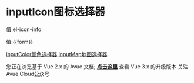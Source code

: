 inputIcon图标选择器
==============

<!-- 添加svg图标库 -->
<script src="//at.alicdn.com/t/font_2621503_zcbiqy2g1i.js"></script>

值:el-icon-info  

<el-row :span="24">
  <el-col :span="6">
   值:{{form}}<br/>
   <avue-input-icon v-model="form" placeholder="请选择图标" :icon-list="iconList"></avue-input-icon>
  </el-col>
</el-row>
<script>
export default {
    data() {
      return {
        form:'el-icon-info',
        iconList: [
          {
            label: '阿里图标-Symbol图标',
            list: [
              { label: '机构', value: '#icon-jigou' },
              { label: '短信管理', value: '#icon-duanxinguanli' },
              { label: '发票管理系统', value: '#icon-fapiaoguanlixitong' },
              { label: '角色', value: '#icon-jiaose' },
              { label: '黑名单', value: '#icon-heimingdan2' },
              { label: 'KHCFDC_附件', value: '#icon-fujian4' },
              { label: '文档', value: '#icon-wendang3' },
              { label: '刷卡', value: '#icon-shuaka' },
              { label: '停车', value: '#icon-tingche3' },
              { label: '对象存储OSS', value: '#icon-duixiangcunchuOSS' },
              { label: '反馈', value: '#icon-fankui2' },
              { label: '短信', value: '#icon-ziyuan1' },
              { label: '对象存储服务', value: '#icon-beikongshuiwupingtaimenhu-tubiao_duixiangcunchufuwu' },
              { label: '数据库_jurassic', value: '#icon-jurassic_data' },
              { label: '日志', value: '#icon-rizhi1' },
              { label: '权限', value: '#icon-quanxian4' },
              { label: '订单', value: '#icon-5' },
              { label: '机构', value: '#icon-jigou1' },
              { label: '机构人员', value: '#icon-jigourenyuan' },
              { label: '角色管理', value: '#icon-jiaoseguanli4' },
              { label: '角色管理', value: '#icon-jiaoseguanli5' },
              { label: '数据监控', value: '#icon-shujujiankong' },
              { label: '活动展示', value: '#icon-huodongzhanshi' },
              { label: 'vip invitation', value: '#icon-vipinvitation' },
              { label: '角色管理', value: '#icon-jiaoseguanli6' },
              { label: '用户', value: '#icon-user' },
              { label: '日志', value: '#icon-icon_A' },
              { label: 'dg 数据库网关', value: '#icon-dgshujukuwangguan' },
              { label: 'oss 对象存储', value: '#icon-ossduixiangcunchu' },
              { label: 'oss 对象存储', value: '#icon-ossduixiangcunchu1' },
              { label: '短信', value: '#icon-duanxin2' },
              { label: '机构', value: '#icon-jigou2' },
              { label: '展示', value: '#icon-zhanshi' },
              { label: 'VIP', value: '#icon-VIP1' },
              { label: '反馈', value: '#icon-fankui3' },
              { label: '反馈', value: '#icon-fankui4' },
              { label: '用户', value: '#icon-yonghu' },
              { label: '进出明细', value: '#icon-jinchumingxi' },
              { label: '日志', value: '#icon-ziyuan160' },
              { label: '岗位', value: '#icon-gangwei1' },
              { label: '短信', value: '#icon-duanxin3' },
              { label: '图表', value: '#icon-tubiao1' },
              { label: '停车', value: '#icon-tingche4' },
              { label: '微信', value: '#icon-weixin3' },
              { label: '日志', value: '#icon-icon_rzhi' },
              { label: '反馈', value: '#icon-fankui5' },
              { label: '反馈', value: '#icon-fankui6' },
              { label: '岗位管理', value: '#icon-gangweiguanli' },
              { label: '字典管理', value: '#icon-zidianguanli' },
              { label: '反馈', value: '#icon-fankui7' },
              { label: '文档', value: '#icon-wendang4' },
              { label: '订单', value: '#icon-biaoqianA01_dingdan-14' },
              { label: '机构', value: '#icon-jigou3' },
              { label: '岗位信息', value: '#icon-gangweixinxi' },
              { label: '反馈', value: '#icon-fankui8' },
              { label: '机构性质', value: '#icon-tubiaozhizuomoban_jigouxingzhi' },
              { label: '权限', value: '#icon-quanxian5' },
              { label: '进出', value: '#icon-tubiaozhizuomoban-10' },
              { label: '岗位调动', value: '#icon-tubiaozhizuomoban-98' },
              { label: '展板展示', value: '#icon-zhanbanzhanshi' },
              { label: '发票', value: '#icon-fapiao' },
              { label: '文档', value: '#icon-document' },
              { label: '权限', value: '#icon-quanxian6' },
              { label: '文档', value: '#icon-wendang5' },
              { label: '短信余额', value: '#icon-duanxinyue' },
              { label: '用户', value: '#icon-user-01' },
              { label: '角色', value: '#icon-jiaose1' },
              { label: '发票', value: '#icon-fapiao1' },
              { label: '消息 短信 信息', value: '#icon-xiaoxiduanxinxinxi' },
              { label: '监控', value: '#icon-jiankong' },
              { label: '数据库', value: '#icon-database-fill' },
              { label: '黑名单-02', value: '#icon-heimingdan-02' },
              { label: '黑名单管理', value: '#icon-heimingdanguanli' },
              { label: '短信', value: '#icon-duanxin4' },
              { label: '订单', value: '#icon-dingdan2' },
              { label: '文件类型-附件', value: '#icon-wenjianleixing-fujian' },
              { label: '数据监控', value: '#icon-shujujiankong1' },
              { label: '角色管理', value: '#icon-jiaoseguanli_huaban1' },
              { label: '发票', value: '#icon-fapiao2' },
              { label: '用户', value: '#icon-yonghu1' },
              { label: '反馈', value: '#icon-fankui9' },
              { label: '卡包', value: '#icon-kabao' },
              { label: '数据库', value: '#icon-ziyuan87' },
              { label: '日志', value: '#icon-rizhi2' },
              { label: '停车场', value: '#icon-tingchechang3' },
              { label: 'vip-card', value: '#icon-vip-card' },
              { label: '角色管理', value: '#icon-jiaoseguanli7' },
              { label: '日志', value: '#icon-rizhi3' },
              { label: '数据化展示', value: '#icon-shujuhuazhanshi' },
              { label: '反馈', value: '#icon-fankui' },
              { label: '短信', value: '#icon-duanxin' },
              { label: '角色管理', value: '#icon-jiaoseguanli' },
              { label: '停车场', value: '#icon-tingchechang1' },
              { label: '微信', value: '#icon-weixin' },
              { label: '黑名单', value: '#icon-chakantiezigengduoheimingdan' },
              { label: '文档', value: '#icon-07' },
              { label: '机构建筑', value: '#icon-jigoujianzhu' },
              { label: '停车场', value: '#icon-tingchechang2' },
              { label: '微信', value: '#icon-weixin1' },
              { label: '黑名单核查', value: '#icon-tubiao_Artboard' },
              { label: '附件', value: '#icon-fujian' },
              { label: '附件', value: '#icon-fujian1' },
              { label: '卡', value: '#icon-qia' },
              { label: '岗位权限', value: '#icon-gangweiquanxian' },
              { label: '角色管理', value: '#icon-jiaoseguanli1' },
              { label: '黑名单', value: '#icon-heimingdan' },
              { label: '停车', value: '#icon-tingche' },
              { label: '数据库', value: '#icon-database' },
              { label: '数据库体系 database architecture', value: '#icon-zuzhiheguanlitubiao-' },
              { label: '对象存储new', value: '#icon-duixiangcunchu' },
              { label: '停车', value: '#icon-tingche1' },
              { label: '角色管理', value: '#icon-drxx88' },
              { label: '卡包', value: '#icon-qiabao' },
              { label: '黑名单查询', value: '#icon-heimingdanchaxun' },
              { label: '停车', value: '#icon-tingche2' },
              { label: '订单', value: '#icon-dingdan' },
              { label: '卡票', value: '#icon-qiapiao' },
              { label: '数据库', value: '#icon--' },
              { label: '文档', value: '#icon-wendang' },
              { label: '反馈', value: '#icon-fankui1' },
              { label: '发票', value: '#icon-icon-test' },
              { label: '订单', value: '#icon-dingdan1' },
              { label: '用户', value: '#icon-techreport-' },
              { label: '进出', value: '#icon-jinchu' },
              { label: '文档', value: '#icon-wendang1' },
              { label: '文档', value: '#icon-wendang2' },
              { label: '文档', value: '#icon-tubiaozhizuomobanyihuifu-' },
              { label: '短信', value: '#icon-duanxin1' },
              { label: '字典', value: '#icon-zidian' },
              { label: 'VIP客户停车', value: '#icon-ziyuan' },
              { label: '微信', value: '#icon-weixin2' },
              { label: '1角色管理', value: '#icon-jiaoseguanli2' },
              { label: '黑名单', value: '#icon-heimingdan1' },
              { label: '订单', value: '#icon-xingzhuanggongnengtubiao-' },
              { label: '附件', value: '#icon-fujian2' },
              { label: 'oss 对象存储OSS', value: '#icon-ossduixiangcunchuOSS' },
              { label: '图表', value: '#icon-tubiao' },
              { label: '短信2-01', value: '#icon-duanxin-' },
              { label: '管教岗位', value: '#icon-guanjiaogangwei' },
              { label: '权限', value: '#icon-icon--quanxian' },
              { label: '文件-日志', value: '#icon-wj-rz' },
              { label: '数据库', value: '#icon-shujuku' },
              { label: '权限', value: '#icon-quanxian' },
              { label: '权限', value: '#icon-quanxian1' },
              { label: '角色管理', value: '#icon-jiaoseguanli3' },
              { label: '黑名单', value: '#icon-cedaohang-kehuguanli' },
              { label: '权限', value: '#icon-quanxian2' },
              { label: '日志', value: '#icon-rizhi' },
              { label: '岗位调动@2x', value: '#icon-gangweitiaodongx' },
              { label: '短信', value: '#icon-mobile' },
              { label: 'vip', value: '#icon-vip' },
              { label: '附件', value: '#icon-fujian3' },
              { label: '字典', value: '#icon-zidian1' },
              { label: 'VIP', value: '#icon-VIP' },
              { label: '收藏用户', value: '#icon-shoucangyonghu' },
              { label: '29-数据字典', value: '#icon--shujuzidian' },
              { label: '权限', value: '#icon-quanxian3' },
              { label: '岗位', value: '#icon-gangwei' },
              { label: '字典', value: '#icon-zidian2' },
              { label: '停车场', value: '#icon-tingchechang' }
            ]
          },
          {
            label: '基本图标',
            list: ['el-icon-info', 'el-icon-error', 'el-icon-error', 'el-icon-success', 'el-icon-warning', 'el-icon-question']
          },
          {
            label: '方向图标',
            list: ['el-icon-info', 'el-icon-back', 'el-icon-arrow-left', 'el-icon-arrow-down', 'el-icon-arrow-right', 'el-icon-arrow-up']
          },
          {
            label: '符号图标',
            list: ['el-icon-plus', 'el-icon-minus', 'el-icon-close', 'el-icon-check']
          }
        ]
      }
    }
}
</script>

[inputColor颜色选择器](https://v2.avuejs.com/component/input-color/) [inputMap地图选择器](https://v2.avuejs.com/component/input-map/)

您正在浏览基于 Vue 2.x 的 Avue 文档; **[点击这里](https://avuejs.com/)** 查看 Vue 3.x 的升级版本 关注Avue Cloud公众号